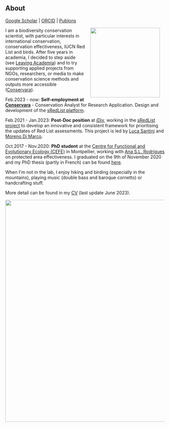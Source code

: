 ## About
[Google Scholar](https://scholar.google.com/citations?user=t42adKwAAAAJ&hl=fr&oi=sra)  \|  [ORCID](https://orcid.org/0000-0003-0850-883X)  \|  [Publons](https://publons.com/researcher/1605670/victor-cazalis/)

<img style="padding: 0 15px; float: right;" src="https://victorcazalis.github.io/Victor research.jpg"  align="right" width="220">

I am a biodiversity conservation scientist, with particular interests in international conservation, conservation effectiveness, IUCN Red List and birds. After five years in academia, I decided to step aside (see [Leaving Academia](http://conservara.fr/LeavingAcademia)) and to try supporting applied projects from NGOs, researchers, or media to make conservation science methods and outputs more accessible ([Conservara](http://conservara.fr/Conservara)).

Feb.2023 - now: **Self-employment at [Conservara](http://conservara.fr/Conservara)** - Conservation Analyst for Research Application. Design and development of the [sRedList platform](https://sredlist.eu/#/home).

Feb.2021 - Jan.2023: **Post-Doc position** at [iDiv](https://www.idiv.de/en/sdiv.html), working in the [sRedList project](https://www.idiv.de/en/sredlist.html) to develop an innovative and consistent framework for prioritising the updates of Red List assessments. This project is led by [Luca Santini](http://lucasantini.com/) and [Moreno Di Marco](https://www.biodiversitychange.com).

Oct.2017 - Nov.2020: **PhD student** at the [Centre for Functional and Evolutionary Ecology (CEFE)](https://www.cefe.cnrs.fr/en/) in Montpellier, working with [Ana S.L. Rodrigues](https://www.cefe.cnrs.fr/fr/recherche/bc/dpb/862-c/228-ana-rodrigues) on protected area effectiveness. I graduated on the 9th of November 2020 and my PhD thesis (partly in French) can be found [here](http://theses.fr/2020MONTG019/document).

When I'm not in the lab, I enjoy hiking and birding (especially in the mountains), playing music (double bass and baroque cornetto) or handcrafting stuff.

More detail can be found in my [CV](/CV.pdf) (last update June 2023).



<img src="https://victorcazalis.github.io/Bouirex2.JPG"  align="center" width="700">
